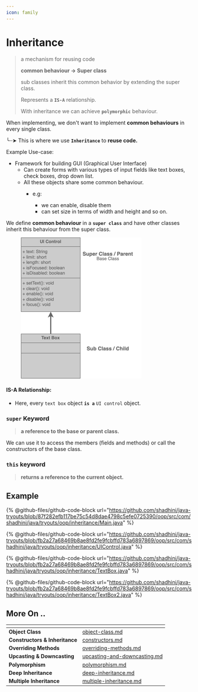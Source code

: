 ```yaml
---
icon: family
---
```


# Inheritance

> a mechanism for reusing code
>
> **common behaviour -> Super class**
>
> sub classes inherit this common behavior by extending the super class.
>
> Represents a **`IS-A`** relationship.
>
> With inheritance we can achieve **`polymorphic`** behaviour.

When implementing, we don't want to implement **common behaviours** in every single class.&#x20;

╰┈➤ This is where we use **`Inheritance`** to **reuse code.**

&#x20;       Example Use-case:&#x20;

* Framework for building GUI (Graphical User Interface)
  * Can create forms with various types of input fields like text boxes, check boxes, drop down list.
  * All these objects share some common behaviour.
    *   e.g:&#x20;

        * we can enable, disable them
        * can set size in terms of width and height and so on.



We define **common behaviour** in a **`super class`** and have other classes inherit this behaviour from the super class.

<figure><img src="../../.gitbook/assets/java-inheritance.png" alt="" width="326"><figcaption></figcaption></figure>

#### IS-A Relationship:

* Here, every `text box` object **`is a`** `UI control` object.

### `super` Keyword

> **a reference to the base or parent class.**

We can use it to access the members (fields and methods) or call the constructors of the base class.&#x20;



### `this` keyword&#x20;

> **returns a reference to the current object.**



## Example&#x20;

{% @github-files/github-code-block url="https://github.com/shadhini/java-tryouts/blob/87f282efb117be75c54d8dae4798c5efe0725390/oop/src/com/shadhini/java/tryouts/oop/inheritance/Main.java" %}

{% @github-files/github-code-block url="https://github.com/shadhini/java-tryouts/blob/fb2a27a68469b8ae8fd2fe9fcbffd783a6897869/oop/src/com/shadhini/java/tryouts/oop/inheritance/UIControl.java" %}

{% @github-files/github-code-block url="https://github.com/shadhini/java-tryouts/blob/fb2a27a68469b8ae8fd2fe9fcbffd783a6897869/oop/src/com/shadhini/java/tryouts/oop/inheritance/TextBox.java" %}

{% @github-files/github-code-block url="https://github.com/shadhini/java-tryouts/blob/fb2a27a68469b8ae8fd2fe9fcbffd783a6897869/oop/src/com/shadhini/java/tryouts/oop/inheritance/TextBox2.java" %}



## More On ..

<table data-view="cards"><thead><tr><th></th><th data-hidden data-card-target data-type="content-ref"></th></tr></thead><tbody><tr><td><strong>Object Class</strong></td><td><a href="object-class.md">object-class.md</a></td></tr><tr><td><strong>Constructors &#x26; Inheritance</strong></td><td><a href="constructors.md">constructors.md</a></td></tr><tr><td><strong>Overriding Methods</strong></td><td><a href="overriding-methods.md">overriding-methods.md</a></td></tr><tr><td><strong>Upcasting &#x26; Downcasting</strong></td><td><a href="upcasting-and-downcasting.md">upcasting-and-downcasting.md</a></td></tr><tr><td><strong>Polymorphism</strong></td><td><a href="../polymorphism.md">polymorphism.md</a></td></tr><tr><td><strong>Deep Inheritance</strong></td><td><a href="deep-inheritance.md">deep-inheritance.md</a></td></tr><tr><td><strong>Multiple Inheritance</strong></td><td><a href="multiple-inheritance.md">multiple-inheritance.md</a></td></tr></tbody></table>

